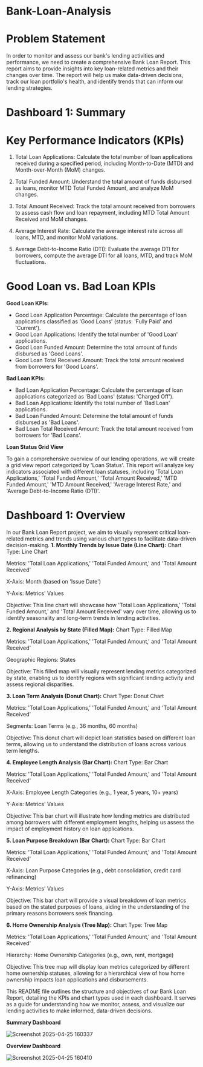 # Bank-Loan-Analysis

# Problem Statement
In order to monitor and assess our bank's lending activities and performance, we need to create a comprehensive Bank Loan Report. This report aims to provide insights into key loan-related metrics and their changes over time. The report will help us make data-driven decisions, track our loan portfolio's health, and identify trends that can inform our lending strategies.

# Dashboard 1: Summary
# Key Performance Indicators (KPIs)
1. Total Loan Applications: Calculate the total number of loan applications received during a specified period, including 
 Month-to-Date (MTD) and Month-over-Month (MoM) changes.
 
2. Total Funded Amount: Understand the total amount of funds disbursed as loans, monitor MTD Total Funded Amount, and 
 analyze MoM changes.
 
3. Total Amount Received: Track the total amount received from borrowers to assess cash flow and loan repayment, 
 including MTD Total Amount Received and MoM changes.
 
4. Average Interest Rate: Calculate the average interest rate across all loans, MTD, and monitor MoM variations.

5. Average Debt-to-Income Ratio (DTI): Evaluate the average DTI for borrowers, compute the average DTI for all loans, MTD, 
  and track MoM fluctuations.
# Good Loan vs. Bad Loan KPIs
**Good Loan KPIs:**
- Good Loan Application Percentage: Calculate the percentage of loan applications classified as 'Good Loans' (status: 'Fully Paid' and 'Current').
- Good Loan Applications: Identify the total number of 'Good Loan' applications.
- Good Loan Funded Amount: Determine the total amount of funds disbursed as 'Good Loans'.
- Good Loan Total Received Amount: Track the total amount received from borrowers for 'Good Loans'.
  
**Bad Loan KPIs:**
- Bad Loan Application Percentage: Calculate the percentage of loan applications categorized as 'Bad Loans' (status: 'Charged Off').
- Bad Loan Applications: Identify the total number of 'Bad Loan' applications.
- Bad Loan Funded Amount: Determine the total amount of funds disbursed as 'Bad Loans'.
- Bad Loan Total Received Amount: Track the total amount received from borrowers for 'Bad Loans'.

**Loan Status Grid View**

To gain a comprehensive overview of our lending operations, we will create a grid view report categorized by 'Loan Status'. This report will analyze key indicators associated with different loan statuses, including 'Total Loan Applications,' 'Total Funded Amount,' 'Total Amount Received,' 'MTD Funded Amount,' 'MTD Amount Received,' 'Average Interest Rate,' and 'Average Debt-to-Income Ratio (DTI)'.
# Dashboard 1: Overview
In our Bank Loan Report project, we aim to visually represent critical loan-related metrics and trends using various chart types to facilitate data-driven decision-making.
**1. Monthly Trends by Issue Date (Line Chart):**
Chart Type: Line Chart

Metrics: 'Total Loan Applications,' 'Total Funded Amount,' and 'Total Amount Received'

X-Axis: Month (based on 'Issue Date')

Y-Axis: Metrics' Values

Objective: This line chart will showcase how 'Total Loan Applications,' 'Total Funded Amount,' and 'Total Amount Received' vary over time, allowing us to identify seasonality and long-term trends in lending activities.

**2. Regional Analysis by State (Filled Map):**
Chart Type: Filled Map

Metrics: 'Total Loan Applications,' 'Total Funded Amount,' and 'Total Amount Received'

Geographic Regions: States

Objective: This filled map will visually represent lending metrics categorized by state, enabling us to identify regions with significant lending activity and assess regional disparities.

**3. Loan Term Analysis (Donut Chart):**
Chart Type: Donut Chart

Metrics: 'Total Loan Applications,' 'Total Funded Amount,' and 'Total Amount Received'

Segments: Loan Terms (e.g., 36 months, 60 months)

Objective: This donut chart will depict loan statistics based on different loan terms, allowing us to understand the distribution of loans across various term lengths.

**4. Employee Length Analysis (Bar Chart):**
Chart Type: Bar Chart

Metrics: 'Total Loan Applications,' 'Total Funded Amount,' and 'Total Amount Received'

X-Axis: Employee Length Categories (e.g., 1 year, 5 years, 10+ years)

Y-Axis: Metrics' Values

Objective: This bar chart will illustrate how lending metrics are distributed among borrowers with different employment lengths, helping us assess the impact of employment history on loan applications.

**5. Loan Purpose Breakdown (Bar Chart):**
Chart Type: Bar Chart

Metrics: 'Total Loan Applications,' 'Total Funded Amount,' and 'Total Amount Received'

X-Axis: Loan Purpose Categories (e.g., debt consolidation, credit card refinancing)

Y-Axis: Metrics' Values

Objective: This bar chart will provide a visual breakdown of loan metrics based on the stated purposes of loans, aiding in the understanding of the primary reasons borrowers seek financing.

**6. Home Ownership Analysis (Tree Map):**
Chart Type: Tree Map

Metrics: 'Total Loan Applications,' 'Total Funded Amount,' and 'Total Amount Received'

Hierarchy: Home Ownership Categories (e.g., own, rent, mortgage)

Objective: This tree map will display loan metrics categorized by different home ownership statuses, allowing for a hierarchical view of how home ownership impacts loan applications and disbursements.


This README file outlines the structure and objectives of our Bank Loan Report, detailing the KPIs and chart types used in each dashboard. It serves as a guide for understanding how we monitor, assess, and visualize our lending activities to make informed, data-driven decisions.

**Summary Dashboard**

![Screenshot 2025-04-25 160337](https://github.com/user-attachments/assets/3d640bf2-13cc-44e4-9f4a-4edbe6f77c5e)

**Overview Dashboard**

![Screenshot 2025-04-25 160410](https://github.com/user-attachments/assets/28d69ae8-35e8-4f6a-9f19-e6af38650a39)
